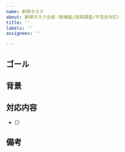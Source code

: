 ```yaml
---
name: 新規タスク
about: 新規タスク全般（新機能/技術調査/不具合対応)
title: ''
labels: ''
assignees: ''

---
```


## ゴール
<!--  この issue が完了した時の状態を端的に述べてください。 -->

## 背景
<!--  この issue の概要や必要性を記載してください。 -->

## 対応内容
<!--  具体的に対応する内容を記載してください。担当する開発者本人がタスクを整理する目的で着手前に記載する、という運用で構いません。 -->
- [ ] 

## 備考
<!--  補足事項や参考資料等があれば記載してください。 -->
